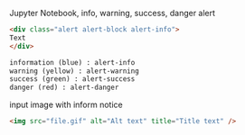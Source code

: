 Jupyter Notebook, info, warning, success, danger alert

```markdown
<div class="alert alert-block alert-info">
Text
</div>

information (blue) : alert-info
warning (yellow) : alert-warning
success (green) : alert-success
danger (red) : alert-danger
```

input image with inform notice
```markdown
<img src="file.gif" alt="Alt text" title="Title text" />
```

